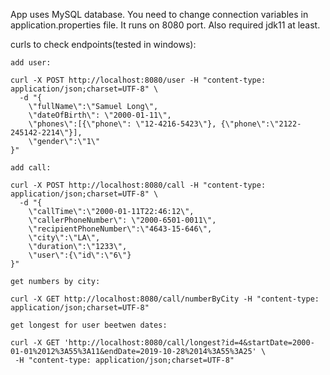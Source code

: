 App uses MySQL database. You need to change connection variables in application.properties file.
It runs on 8080 port. Also required jdk11 at least.

curls to check endpoints(tested in windows):
``` 
add user:

curl -X POST http://localhost:8080/user -H "content-type: application/json;charset=UTF-8" \
  -d "{
	\"fullName\":\"Samuel Long\",
	\"dateOfBirth\": \"2000-01-11\",
	\"phones\":[{\"phone\": \"12-4216-5423\"}, {\"phone\":\"2122-245142-2214\"}],
	\"gender\":\"1\"
}"

add call:

curl -X POST http://localhost:8080/call -H "content-type: application/json;charset=UTF-8" \
  -d "{
	\"callTime\":\"2000-01-11T22:46:12\",
	\"callerPhoneNumber\": \"2000-6501-0011\",
	\"recipientPhoneNumber\":\"4643-15-646\",
	\"city\":\"LA\",
	\"duration\":\"1233\",
	\"user\":{\"id\":\"6\"}
}"

get numbers by city:

curl -X GET http://localhost:8080/call/numberByCity -H "content-type: application/json;charset=UTF-8" 

get longest for user beetwen dates:

curl -X GET 'http://localhost:8080/call/longest?id=4&startDate=2000-01-01%2012%3A55%3A11&endDate=2019-10-28%2014%3A55%3A25' \
 -H "content-type: application/json;charset=UTF-8"

```
